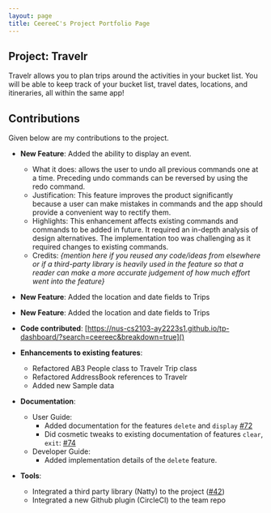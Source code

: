 ```yaml
---
layout: page 
title: CeereeC's Project Portfolio Page
---
```


## Project: Travelr

Travelr allows you to plan trips around the activities in your bucket list. You will be able to keep track of your
bucket list, travel dates, locations, and itineraries, all within the same app!

## Contributions

Given below are my contributions to the project.

* **New Feature**: Added the ability to display an event.
    * What it does: allows the user to undo all previous commands one at a time. Preceding undo commands can be reversed
      by using the redo command.
    * Justification: This feature improves the product significantly because a user can make mistakes in commands and
      the app should provide a convenient way to rectify them.
    * Highlights: This enhancement affects existing commands and commands to be added in future. It required an in-depth
      analysis of design alternatives. The implementation too was challenging as it required changes to existing
      commands.
    * Credits: *{mention here if you reused any code/ideas from elsewhere or if a third-party library is heavily used in
      the feature so that a reader can make a more accurate judgement of how much effort went into the feature}*

* **New Feature**: Added the location and date fields to Trips

* **New Feature**: Added the location and date fields to Trips

* **Code contributed**: [https://nus-cs2103-ay2223s1.github.io/tp-dashboard/?search=ceereec&breakdown=true]()


* **Enhancements to existing features**:
    * Refactored AB3 People class to Travelr Trip class
    * Refactored AddressBook references to Travelr
    * Added new Sample data

* **Documentation**:
    * User Guide:
        * Added documentation for the features `delete` and `display` [\#72]()
        * Did cosmetic tweaks to existing documentation of features `clear`, `exit`: [\#74]()
    * Developer Guide:
        * Added implementation details of the `delete` feature.

* **Tools**:
    * Integrated a third party library (Natty) to the project ([\#42]())
    * Integrated a new Github plugin (CircleCI) to the team repo